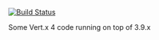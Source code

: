 [![Build Status](https://travis-ci.com/jponge/qa-via-examples.svg?branch=3.9-on-v4-codebase)](https://travis-ci.com/jponge/qa-via-examples)

Some Vert.x 4 code running on top of 3.9.x
